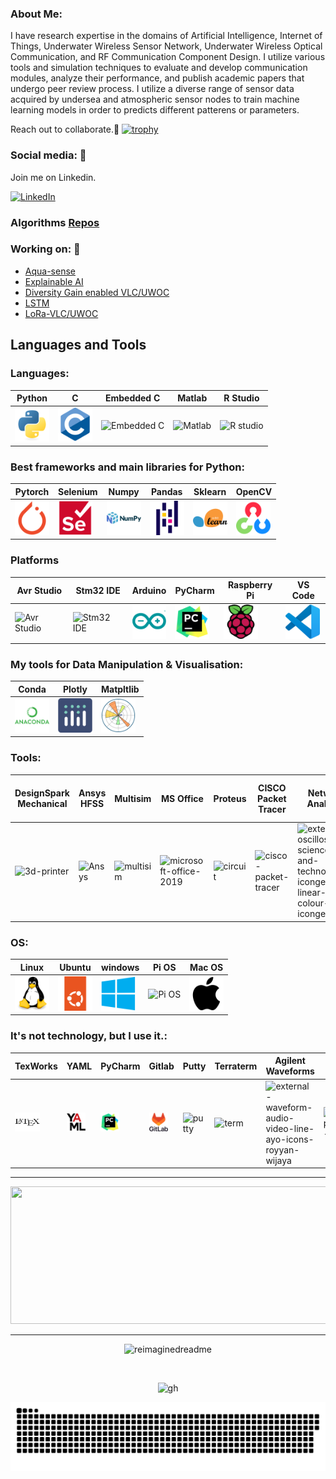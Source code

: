 ### About Me:    
I have research expertise in the domains of Artificial Intelligence, Internet of Things, Underwater Wireless Sensor Network, Underwater Wireless Optical Communication, and RF Communication Component Design. I utilize various tools and simulation techniques to evaluate and develop communication modules, analyze their performance, and publish academic papers that undergo peer review process. I utilize a diverse range of sensor data acquired by undersea and atmospheric sensor nodes to train machine learning models in order to predicts different patterens or parameters.

Reach out to collaborate.🥇
[![trophy](https://github-profile-trophy.vercel.app/?username=zamaex96&title=Stars,Followers,Commits,Repositories,MultipleLang,PullRequest&theme=onedark)](https://github.com/zamaex96/github-profile-trophy)         
### Social media: 📡    
Join me on Linkedin. 

[![LinkedIn](https://img.shields.io/badge/linkedin-%230077B5.svg?style=for-the-badge&logo=linkedin&logoColor=white)](https://www.linkedin.com/in/zam-sal94?utm_source=share&utm_campaign=share_via&utm_content=profile&utm_medium=ios_app)


### Algorithms [Repos](https://github.com/zamaex96?tab=repositories)


### Working on: 🚀

- [Aqua-sense](https://github.com/zamaex96/Aqua-sense)
- [Explainable AI](https://github.com/zamaex96/Explainable-AI-XAI-) 
- [Diversity Gain enabled VLC/UWOC](https://github.com/zamaex96/Diversity-Gain-VLC)
- [LSTM](https://github.com/zamaex96/Machine-Learning-LSTM-sample)
- [LoRa-VLC/UWOC](https://github.com/zamaex96/LoRa-VLC)


## Languages and Tools 
<div>

### Languages:
| Python | C | Embedded C | Matlab | R Studio|
|----------|----------|----------|-----|-----|
|  <img src="https://github.com/devicons/devicon/blob/master/icons/python/python-original.svg" title="Python"  alt="Python" width="55" height="55"/> |  <img src="https://github.com/devicons/devicon/blob/master/icons/c/c-original.svg" title="C"  alt="C" width="55" height="55"/>  |  <img src="https://cdn.jsdelivr.net/gh/devicons/devicon@latest/icons/cplusplus/cplusplus-plain.svg" title="Embedded C" alt="Embedded C" width="55" height="55"/>|  <img src="https://cdn.jsdelivr.net/gh/devicons/devicon@latest/icons/matlab/matlab-original.svg"  title="Matlab" alt="Matlab" width="55" height="55"/>| <img src="https://cdn.jsdelivr.net/gh/devicons/devicon@latest/icons/rstudio/rstudio-original.svg" title="R studio" alt="R studio" width="55" height="55"/>| 
          

  

### Best frameworks and main libraries for Python:

| Pytorch | Selenium | Numpy | Pandas | Sklearn | OpenCV |
|----------|----------|----------|----------|----------|----------|
|  <img src="https://github.com/devicons/devicon/blob/master/icons/pytorch/pytorch-original.svg" title="Pytorch"  alt="Pytorch" width="55" height="55"/>|  <img src="https://github.com/devicons/devicon/blob/master/icons/selenium/selenium-original.svg" title="Selenium"  alt="Selenium" width="55" height="55"/>|  <img src="https://github.com/devicons/devicon/blob/master/icons/numpy/numpy-original-wordmark.svg" title="Numpy" alt="Numpy" width="55" height="55"/>|  <img src="https://github.com/devicons/devicon/blob/master/icons/pandas/pandas-original.svg" title="Pandas" alt="Pandas" width="55" height="55"/>|  <img src="https://github.com/devicons/devicon/blob/master/icons/scikitlearn/scikitlearn-original.svg" title="sklearn" alt="sklearn" width="55" height="55"/>| <img src="https://github.com/devicons/devicon/blob/master/icons/opencv/opencv-original.svg" title="mpl" alt="mpl" width="55" height="55"/>|

### Platforms 
| Avr Studio | Stm32 IDE | Arduino | PyCharm | Raspberry Pi | VS Code |
|------------|------------|---------|---------|--------------|---------|
| <img src="https://upload.wikimedia.org/wikipedia/commons/9/96/Avr_logo.svg" title="Avr Studio" alt="Avr Studio" width="55" height="55"/> | <img src="https://cdn.jsdelivr.net/gh/devicons/devicon@latest/icons/c/c-line.svg" title="Stm32 IDE" alt="Stm32 IDE" width="55" height="55"/> | <img src="https://github.com/devicons/devicon/blob/master/icons/arduino/arduino-original.svg" title="Arduino" alt="Arduino" width="55" height="55"/> | <img src="https://github.com/devicons/devicon/blob/master/icons/pycharm/pycharm-original.svg" title="PyCharm" alt="PyCharm" width="55" height="55"/> | <img src="https://github.com/devicons/devicon/blob/master/icons/raspberrypi/raspberrypi-original.svg" title="Raspberry Pi" alt="Raspberry Pi" width="55" height="55"/> | <img src="https://github.com/devicons/devicon/blob/master/icons/vscode/vscode-original.svg" title="VS Code" alt="VS Code" width="55" height="55"/> |


### My tools for Data Manipulation & Visualisation:

| Conda | Plotly | Matpltlib |
|----------|----------|----------|
|<img src="https://github.com/devicons/devicon/blob/master/icons/anaconda/anaconda-original-wordmark.svg" title="Anaconda" alt="Conda" width="55" height="55"/>|<img src="https://github.com/devicons/devicon/blob/master/icons/plotly/plotly-original.svg" title="plotly" alt="pltly" width="55" height="55"/> | <img src="https://github.com/devicons/devicon/blob/master/icons/matplotlib/matplotlib-original.svg" title="plotly" alt="pltly" width="55" height="55"/> |

  
### Tools:

| DesignSpark Mechanical | Ansys HFSS | Multisim | MS Office | Proteus | CISCO Packet Tracer | Network Analyzer | Antenna Radiation Pattern Analyzer | 3D Printing |
|------------------------|------------|----------|-----------|---------|---------------------|------------------|-----------------------------|-------------|
|<img width="55" height="55" src="https://img.icons8.com/nolan/64/1A6DFF/C822FF/3d-printer.png" alt="3d-printer"/>| <img width="55" height="55" src="https://img.icons8.com/windows/32/Ansys.png" alt="Ansys"/> | <img width="55" height="55" src="https://img.icons8.com/nolan/64/multisim.png" alt="multisim"/> | <img width="55" height="55" src="https://img.icons8.com/fluency/48/microsoft-office-2019.png" alt="microsoft-office-2019"/>| <img width="55" height="55" src="https://img.icons8.com/cute-clipart/64/circuit.png" alt="circuit"/> | <img width="55" height="55" src="https://img.icons8.com/ios/50/cisco-packet-tracer.png" alt="cisco-packet-tracer"/>| <img width="55" height="55" src="https://img.icons8.com/external-icongeek26-linear-colour-icongeek26/64/external-oscilloscope-science-and-technology-icongeek26-linear-colour-icongeek26.png" alt="external-oscilloscope-science-and-technology-icongeek26-linear-colour-icongeek26"/>| <img width="55" height="55" src="https://img.icons8.com/color/48/cellular-network--v1.png" alt="cellular-network--v1"/> | <img width="55" height="55" src="https://img.icons8.com/external-tal-revivo-duo-tal-revivo/25/external-makerbot-industries-an-american-desktop-3d-printer-manufacturer-logo-duo-tal-revivo.png" alt="external-makerbot-industries-an-american-desktop-3d-printer-manufacturer-logo-duo-tal-revivo"/> |



### OS:

| Linux | Ubuntu | windows | Pi OS | Mac OS|
|----------|----------|----------|----------|----------|
| <img src="https://github.com/devicons/devicon/blob/master/icons/linux/linux-original.svg" title="Linux" alt="Linux" width="55" height="55"/> | <img src="https://github.com/devicons/devicon/blob/master/icons/ubuntu/ubuntu-original.svg" title="Ubuntu" alt="Ubuntu" width="55" height="55"/> | <img src="https://github.com/devicons/devicon/blob/master/icons/windows8/windows8-original.svg" title="Windows" alt="Windows" width="55" height="55"/> |<img src="https://cdn.jsdelivr.net/gh/devicons/devicon@latest/icons/raspberrypi/raspberrypi-original.svg" title="Pi OS" alt="Pi OS" width="55" height="55"/>| <img src="https://github.com/devicons/devicon/blob/master/icons/apple/apple-original.svg" title="Mac OS" alt="Mac OS" width="55" height="55"/>|




### It's not technology, but I use it.:
| TexWorks | YAML | PyCharm | Gitlab | Putty | Terraterm | Agilent Waveforms | Photoshop|
|----------|----------|----------|----------|----------|----------|----------|----------|
|<img src="https://github.com/devicons/devicon/blob/master/icons/latex/latex-original.svg" title="Latex" alt="Latex" width="40" width="30" height="30"/>|<img src="https://github.com/devicons/devicon/blob/master/icons/yaml/yaml-original.svg" title="yaml" alt="yaml" width="30" height="30"/>|<img src="https://github.com/devicons/devicon/blob/master/icons/pycharm/pycharm-original.svg" title="PC" alt="PC" width="30" height="30"/>|<img src="https://github.com/devicons/devicon/blob/master/icons/gitlab/gitlab-original-wordmark.svg" title="GitLab" alt="GitLab" width="30" height="30"/>| <img width="64" height="64" src="https://img.icons8.com/nolan/64/putty.png" alt="putty"/>|<img width="64" height="64" src="https://img.icons8.com/dusk/64/term.png" alt="term"/>|<img width="24" height="24" src="https://img.icons8.com/external-ayo-icons-royyan-wijaya/24/external-waveform-audio-video-line-ayo-icons-royyan-wijaya.png" alt="external-waveform-audio-video-line-ayo-icons-royyan-wijaya"/>|<img width="48" height="48" src="https://img.icons8.com/color/48/adobe-photoshop--v1.png" alt="adobe-photoshop--v1"/>|
  
</div>

---

<p align="center">
  <img width="800" height="220" src="https://streak-stats.demolab.com?user=zamaex96&theme=highcontrast&hide_border=true&border_radius=5&card_width=800">
</p>

---
<p align="center">
<img src="https://myreadme.vercel.app/api/embed/zamaex96?panels=userstatistics,toprepositories,toplanguages,commitgraph" alt="reimaginedreadme" />
</p>

<div id="header" align="center">
  <img src="https://komarev.com/ghpvc/?username=zamaex96&style=for-the-badge&color=orange" alt=""/>
</div>

<p align="center">
 <img width="150" src="https://cdn.jsdelivr.net/gh/devicons/devicon@latest/icons/github/github-original.svg" alt="gh" />         
</p>

<p align="center">
 <img width="1000" src="github-snake.svg" alt="snake"/>
</p>


